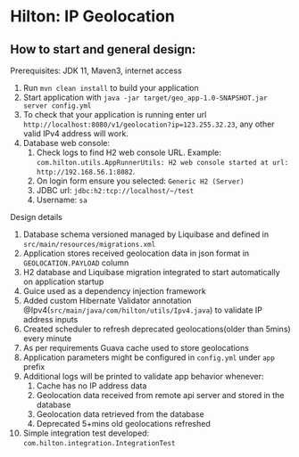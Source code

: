 # Hilton: IP Geolocation

How to start and general design:
---
Prerequisites: JDK 11, Maven3, internet access

1. Run `mvn clean install` to build your application
2. Start application with `java -jar target/geo_app-1.0-SNAPSHOT.jar server config.yml`
3. To check that your application is running enter url `http://localhost:8080/v1/geolocation?ip=123.255.32.23`, any other valid IPv4 address will work. 
4. Database web console:
   1. Check logs to find H2 web console URL. Example: `com.hilton.utils.AppRunnerUtils: H2 web console started at url: http://192.168.56.1:8082`. 
   2. On login form ensure you selected: `Generic H2 (Server)`
   3. JDBC url: `jdbc:h2:tcp://localhost/~/test`
   4. Username: `sa`

Design details
1. Database schema versioned managed by Liquibase and defined in `src/main/resources/migrations.xml`
2. Application stores received geolocation data in json format in `GEOLOCATION.PAYLOAD` column
3. H2 database and Liquibase migration integrated to start automatically on application startup
4. Guice used as a dependency injection framework
5. Added custom Hibernate Validator annotation @Ipv4(`src/main/java/com/hilton/utils/Ipv4.java`) to validate IP address inputs
6. Created scheduler to refresh deprecated geolocations(older than 5mins) every minute
7. As per requirements Guava cache used to store geolocations
8. Application parameters might be configured in `config.yml` under `app` prefix
9. Additional logs will be printed to validate app behavior whenever:
   1. Cache has no IP address data 
   2. Geolocation data received from remote api server and stored in the database
   3. Geolocation data retrieved from the database
   4. Deprecated 5+mins old geolocations refreshed
10. Simple integration test developed: `com.hilton.integration.IntegrationTest`


